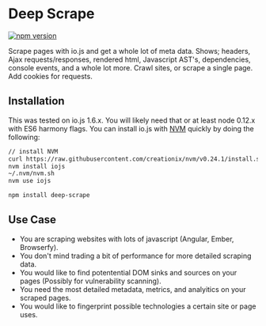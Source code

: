 # Deep Scrape
[![npm version](https://badge.fury.io/js/deep-scrape.svg)](http://badge.fury.io/js/deep-scrape)

Scrape pages with io.js and get a whole lot of meta data. Shows; headers, Ajax requests/responses, rendered html, Javascript AST's, dependencies, console events, and a whole lot more. Crawl sites, or scrape a single page. Add cookies for requests.

## Installation

This was tested on io.js 1.6.x. You will likely need that or at least node 0.12.x with ES6 harmony flags.
You can install io.js with [NVM](https://github.com/creationix/nvm) quickly by doing the following:

```sh
// install NVM
curl https://raw.githubusercontent.com/creationix/nvm/v0.24.1/install.sh | bash
nvm install iojs
~/.nvm/nvm.sh
nvm use iojs
```

```sh
npm install deep-scrape
```
## Use Case

- You are scraping websites with lots of javascript (Angular, Ember, Browserfy).
- You don't mind trading a bit of performance for more detailed scraping data.
- You would like to find potentential DOM sinks and sources on your pages (Possibly for vulnerability scanning).
- You need the most detailed metadata, metrics, and analyitics on your scraped pages.
- You would like to fingerprint possible technologies a certain site or page uses.
